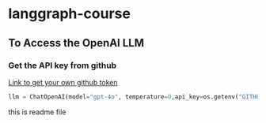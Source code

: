 # langgraph-course

## To Access the OpenAI LLM 

### Get the API key from github

[Link to get your own github token](https://docs.github.com/en/authentication/keeping-your-account-and-data-secure/managing-your-personal-access-tokens)

```python
llm = ChatOpenAI(model="gpt-4o", temperature=0,api_key=os.getenv("GITHUB_TOKEN"),base_url="https://models.inference.ai.azure.com")
```


this is readme file